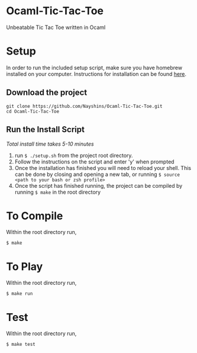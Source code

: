 # Ocaml-Tic-Tac-Toe
Unbeatable Tic Tac Toe written in Ocaml

# Setup
In order to run the included setup script, make sure you have homebrew installed on your computer. Instructions for installation can be found [here](http://brew.sh/).

## Download the project
```
git clone https://github.com/Nayshins/Ocaml-Tic-Tac-Toe.git
cd Ocaml-Tic-Tac-Toe
```

## Run the Install Script
*Total install time takes 5-10 minutes*

1. run `$ ./setup.sh` from the project root directory.
2. Follow the instructions on the script and enter 'y' when prompted
3. Once the installation has finished you will need to reload your shell. This can be done by closing and opening a new tab, or running `$ source <path to your bash or zsh profile>`
4. Once the script has finished running, the project can be compiled by running `$ make` in the root directory

# To Compile
Within the root directory run,
```
$ make
```

# To Play
Within the root directory run,
```
$ make run
```

# Test
Within the root directory run,
```
$ make test
```
